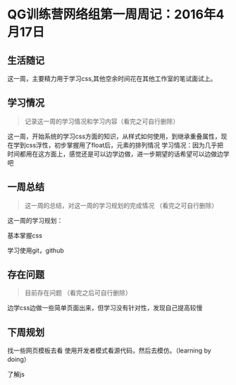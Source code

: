 # QG训练营网络组第一周周记：2016年4月17日


## 生活随记

这一周，主要精力用于学习css,其他空余时间花在其他工作室的笔试面试上。

## 学习情况
> 记录这一周的学习情况和学习内容（看完之可自行删除）

这一周，开始系统的学习css方面的知识，从样式如何使用，到继承重叠属性，现在学到css浮性，初步掌握用了float后，元素的排列情况
学习情况：因为几乎把时间都用在这方面上，感觉还是可以边学边做，进一步期望的话希望可以边做边学吧

## 一周总结
> 这一周的总结，对这一周的学习规划的完成情况 （看完之可自行删除）

这一周的学习规划：

基本掌握css

学习使用git，github

## 存在问题
> 目前存在问题 （看完之后可自行删除）

边学css边做一些简单页面出来，但学习没有针对性，发现自己提高较慢

## 下周规划

找一些网页模板去看 使用开发者模式看源代码，然后去模仿。（learning by doing）

了解js


